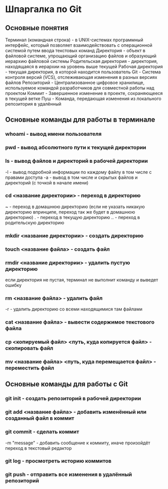 # Шпаргалка по Git

## Основные понятия
Терминал (командная строка) - в UNIX-системах программный интерфейс, который позволяет взаимодействовать с операционной системой путем ввода текстовых команд
Директория - объект в файловой системе, упрощающий организацию файлов и образующий иерархию файловой системы
Родительская директория - директория, находящаяся в иерархии на уровень выше текущей
Рабочая директория - текущая директория, в которой находится пользователь
Git - Система контроля версий (VCS), отслеживающая изменения в разных версиях файлов
Репозиторий - Централизованное цифровое хранилище, используемое командой разработчиков для совместной работы над проектом
Коммит - Завершенное изменение в проекте, сохраняющееся в текущей ветке
Пуш - Команда, передающая изменения из локального репозитория в удалённый

## Основные команды для работы в терминале
### whoami - вывод имени пользователя
### pwd - вывод абсолютного пути к текущей директории
### ls - вывод файлов и директорий в рабочей директории
-l - вывод подробной информации по каждому файлу в том числе с правами доступа
-a - вывод в том числе и скрытых файлов и директорий (с точкой в начале имени)
### cd <название директории> - переход в директорию
~ - переход в домашнюю директорию (если не указать никакую директорию впринципе, переход так же будет в домашнюю директорию)
. - переход в текущую директорию
.. - переход в родительскую директорию
### mkdir <название директории> - создать директорию
### touch <название файла> - создать файл
### rmdir <название директории> - удалить пустую директорию
если директория не пустая, терминал не выполнит команду и выведет ошибку
### rm <название файла> - удалить файл
-r - удалить директорию со всеми находящимися там файлами
### cat <название файла> - вывести содержимое текстового файла
### cp <копируемый файл> <путь, куда копируется файл> - скопировать файл
### mv <название файла> <путь, куда перемещается файл> - переместить файл

## Основные команды для работы с Git
### git init - создать репозиторий в рабочей директории
### git add <название файла> - добавить изменённый или созданный файл в коммит
### git commit - сделать коммит
-m "message" - добавить сообщение к коммиту, иначе произойдёт переход в текстовый редактор
### git log - просмотреть историю коммитов
### git push - отправить все изменения в удалённый репозиторий